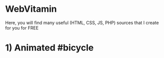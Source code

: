# WebVitamin
Here, you will find many useful (HTML, CSS, JS, PHP) sources that I create for you for FREE

  # 1) Animated #bicycle

